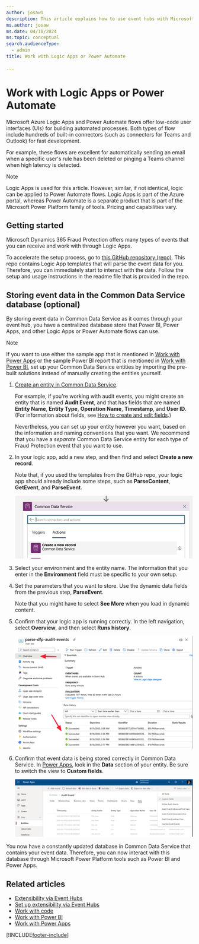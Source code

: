```yaml
---
author: josaw1
description: This article explains how to use event hubs with Microsoft Azure Logic Apps or Power Automate to extend the functionality of Microsoft Dynamics 365 Fraud Protection and incorporate its data into an organization's processes and workflows.
ms.author: josaw
ms.date: 04/10/2024
ms.topic: conceptual
search.audienceType:
  - admin
title: Work with Logic Apps or Power Automate

---
```

# Work with Logic Apps or Power Automate

Microsoft Azure Logic Apps and Power Automate flows offer low-code user interfaces (UIs) for building automated processes. Both types of flow include hundreds of built-in connectors (such as connectors for Teams and Outlook) for fast development.

For example, these flows are excellent for automatically sending an email when a specific user's rule has been deleted or pinging a Teams channel when high latency is detected.

> [!NOTE]
> Logic Apps is used for this article. However, similar, if not identical, logic can be applied to Power Automate flows. Logic Apps is part of the Azure portal, whereas Power Automate is a separate product that is part of the Microsoft Power Platform family of tools. Pricing and capabilities vary. 

## Getting started

Microsoft Dynamics 365 Fraud Protection offers many types of events that you can receive and work with through Logic Apps.

To accelerate the setup process, go to [this GitHub repository (repo)](https://github.com/microsoft/Dynamics-365-Fraud-Protection-Samples/tree/master/logic%20app%20templates). This repo contains Logic App templates that will parse the event data for you. Therefore, you can immediately start to interact with the data. Follow the setup and usage instructions in the readme file that is provided in the repo.

## Storing event data in the Common Data Service database (optional)

By storing event data in Common Data Service as it comes through your event hub, you have a centralized database store that Power BI, Power Apps, and other Logic Apps or Power Automate flows can use.

> [!NOTE]
> If you want to use either the sample app that is mentioned in [Work with Power Apps](extensibility-with-power-apps.md) or the sample Power BI report that is mentioned in [Work with Power BI](extensibility-with-power-bi.md), set up your Common Data Service entities by importing the pre-built solutions instead of manually creating the entities yourself.

1. [Create an entity in Common Data Service](/powerapps/maker/common-data-service/data-platform-create-entity).

    For example, if you're working with audit events, you might create an entity that is named **Audit Event**, and that has fields that are named **Entity Name**, **Entity Type**, **Operation Name**, **Timestamp**, and **User ID**. (For information about fields, see [How to create and edit fields](/powerapps/maker/common-data-service/create-edit-fields).)

    Nevertheless, you can set up your entity however you want, based on the information and naming conventions that you want. We recommend that you have a *separate* Common Data Service entity for each type of Fraud Protection event that you want to use.

2. In your logic app, add a new step, and then find and select **Create a new record**.

    Note that, if you used the templates from the GitHub repo, your logic app should already include some steps, such as **ParseContent**, **GetEvent**, and **ParseEvent**.

    ![Create a new record.](media/eventhubs/create-new-record.png)

4. Select your environment and the entity name. The information that you enter in the **Environment** field must be specific to your own setup.
5. Set the parameters that you want to store. Use the dynamic data fields from the previous step, **ParseEvent**.

   Note that you might have to select **See More** when you load in dynamic content.

6. Confirm that your logic app is running correctly. In the left navigation, select **Overview**, and then select **Runs history**.

    ![Runs history.](media/eventhubs/runs-history.png)

7. Confirm that event data is being stored correctly in Common Data Service. In [Power Apps](https://make.preview.powerapps.com/), look in the **Data** section of your entity. Be sure to switch the view to **Custom fields**.

    ![Common Data Service data.](media/eventhubs/cds-data.png)

You now have a constantly updated database in Common Data Service that contains your event data. Therefore, you can now interact with this database through Microsoft Power Platform tools such as Power BI and Power Apps.

## Related articles

- [Extensibility via Event Hubs](extensibility-via-event-hubs-overview.md)
- [Set up extensibility via Event Hubs](extensibility-setup.md)	
- [Work with code](extensibility-with-code.md)
- [Work with Power BI](extensibility-with-power-bi.md)
- [Work with Power Apps](extensibility-with-power-apps.md)



[!INCLUDE[footer-include](includes/footer-banner.md)]
